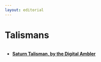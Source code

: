 ```yaml
---
layout: editorial
---
```


# Talismans

<figure><img src="../../../../../../.gitbook/assets/pexels-btgl-♡-19174226.jpg" alt=""><figcaption></figcaption></figure>

* [**Saturn Talisman, by the Digital Ambler**](https://digitalambler.com/materia/saturn-talisman/)

